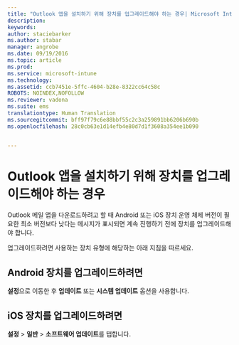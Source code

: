 ```yaml
---
title: "Outlook 앱을 설치하기 위해 장치를 업그레이드해야 하는 경우| Microsoft Intune"
description: 
keywords: 
author: staciebarker
ms.author: stabar
manager: angrobe
ms.date: 09/19/2016
ms.topic: article
ms.prod: 
ms.service: microsoft-intune
ms.technology: 
ms.assetid: ccb7451e-5ffc-4604-b28e-8322cc64c58c
ROBOTS: NOINDEX,NOFOLLOW
ms.reviewer: vadona
ms.suite: ems
translationtype: Human Translation
ms.sourcegitcommit: bff97f79c6e88bbf55c2c3a259891bb6206b690b
ms.openlocfilehash: 28c0cb63e1d14efb4e80d7d1f3608a354ee1b090


---
```


# Outlook 앱을 설치하기 위해 장치를 업그레이드해야 하는 경우

Outlook 메일 앱을 다운로드하려고 할 때 Android 또는 iOS 장치 운영 체제 버전이 필요한 최소 버전보다 낮다는 메시지가 표시되면 계속 진행하기 전에 장치를 업그레이드해야 합니다.

업그레이드하려면 사용하는 장치 유형에 해당하는 아래 지침을 따르세요.

## Android 장치를 업그레이드하려면
**설정**으로 이동한 후 **업데이트** 또는 **시스템 업데이트** 옵션을 사용합니다.

## iOS 장치를 업그레이드하려면
**설정** &gt; **일반** &gt; **소프트웨어 업데이트**를 탭합니다.



<!--HONumber=Sep16_HO3-->


